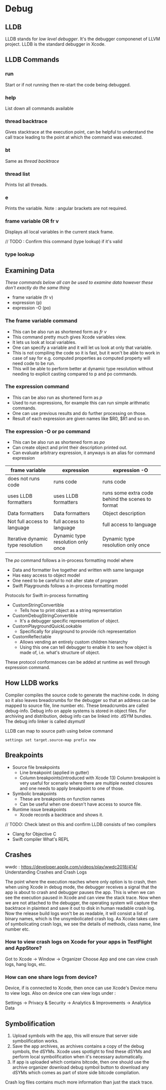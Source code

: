 #  Debug

## LLDB

LLDB stands for *low level debugger*. It's the debugger componenet of LLVM project.
LLDB is the standard debugger in Xcode.

## LLDB Commands

### run
Start or if not running then re-start the code being debugged.

### help
List down all commands available

### thread backtrace
Gives stacktrace at the execution point, can be helpful to understand the call trace
leading to the point at which the command was executed.

### bt
Same as *thread backtrace*

### thread list
Prints list all threads.

### e <variable>
Prints the variable. Note : angular brackets are not required.

### frame variable OR fr v
Displays all local variables in the current stack frame.

// TODO : Confirm this command (type lookup) if it's valid
### type lookup


## Examining Data

*These commands below all can be used to examine data however these don't exactly
do the same thing*

- frame variable (fr v)
- expression (p)
- expression -O (po)

### The frame variable command

- This can be also run as shortened form as *fr v*
- This command pretty much gives Xcode variables view.
- It lets us look at local variables.
- One can specify a variable and it will let us look at only that variable.
- This is not compiling the code so it is fast, but it won't be able to work in 
case of say for e.g. computed properties
as computed property will need code to be run.
- This will be able to perform better at dynamic type resolution without needing
to explicit casting compared to p and po commands.

### The expression command

- This can be also run as shortened form as *p*
- Used to run expressions, for example this can run simple arithmatic commands.
- One can use previous results and do further processing on those.
- Result of each expression are given names like $R0, $R1 and so on.

### The expression -O or po command

- This can be also run as shortened form as *po*
- Can create object and print their description printed out.
- Can evaluate arbitrary expression, it anyways is an alias for command expression


|frame variable|expression|expression -O|
|---|---|---|
|does not runs code|runs code|runs code|
|uses LLDB formatters|uses LLDB formatters|runs some extra code behind the scenes to format|
|Data formatters|Data formatters|Object description|
|Not full access to language|full access to language|full access to language|
|Iterative dynamic type resolution|Dynamic type resolution only once|Dynamic type resolution only once|

The *po* command follows a in-process formatting model where
- Data and formatter live together and written with same language
- Has easy access to object model
- One need to be careful to not alter state of program
- Swift Playgrounds follows a in-process formatting model

Protocols for Swift in-process formatting
- CustomStringConvertible
    - Tells how to print object as a string representation
- CustomDebugStringConvertible
    - It's a debugger specific representation of object.
- CustomPlaygroundQuickLookable
    - Specifically for playground to provide rich representation
- CustomReflectable
    - Allows vending an entirely custom children hierarchy
    - Using this one can tell debugger to enable it to see how object is made of, i.e. what's structure of object.
    
These protocol conformances can be added at runtime as well through expression command.


## How LLDB works

Compiler compiles the source code to generate the machine code. In doing so it also
leaves breadcrumbs for the debugger so that an address can be mapped to source file,
line number etc. These breadcrumbs are called debug-info. Debug info on apple
systems is stored in object files. For archiving and distribution, debug info can
be linked into .dSYM bundles. The debug info linker is called *dsymutil*

LLDB can map to source path using below command

```
settings set target.source-map prefix new
```

## Breakpoints

- Source file breakpoints
    - Line breakpoint (applied in gutter)
    - Column breakpoints(introduced with Xcode 13)
        Column breakpoint is very useful for scenario where there are multiple
        nested closures and one needs to apply breakpoint to one of those.
- Symbolic breakpoints
    - These are breakpoints on function names
    - Can be useful when one doesn't have access to source file.
- Runtime issue breakpoints
    - Xcode records a backtrace and shows it.

// TODO: Check latest on this and confirm
LLDB consists of two compilers
- Clang for Objective C
- Swift compiler
What's REPL


## Crashes

wwdc : https://developer.apple.com/videos/play/wwdc2018/414/
Understanding Crashes and Crash Logs

The point where the execution reaches where only option is to crash, then when using Xcode in debug mode, the debugger receives
a signal that the app is about to crash and debugger pauses the app. This is when we can see the execution paused in Xcode
and can view the stack trace.
Now when we are not attached to the debugger, the operating system will capture the backtrace in plaintext and save it out
to disk in human readable crash log. Now the release build logs won't be as readable, it will consist a list of binary names,
which is the unsymbolicated crash log. As Xcode takes care of symbolicating crash logs, we see the details of methods, class
name, line number etc.

### How to view crash logs on Xcode for your apps in TestFlight and AppStore?
Got to Xcode -> Window -> Organizer
Choose App and one can view crash logs, hang logs, etc.

### How can one share logs from device?
Device, if is connected to Xcode, then once can use Xcode's Device menu to view logs. 
Also on device one can view logs under :

Settings -> Privacy & Security -> Analytics & Improvements -> Analytica Data


## Symbolification
1. Upload symbols with the app, this will ensure that server side symbolification works.
2. Save the app archives, as archives contains a copy of the debug symbols, the dSYMs. Xcode uses spotlight to find these dSYMs
and perform local symbolification when it's necessary automatically.
3. If app is uploaded which contains bitcode, then one should use the archive organizer download debug symbol button to download
any dSYMs which comes as part of store side bitcode compilation.

Crash log files contains much more information than just the stack trace.